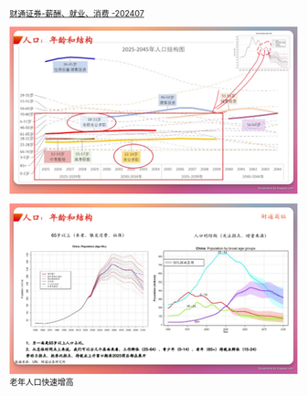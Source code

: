 [财通证券-薪酬、就业、消费 -202407](https://raw.githubusercontent.com/Lyman11/Lyman/main/upload/202408262232551.pdf)

![](https://raw.githubusercontent.com/Lyman11/Lyman/main/upload/202408281455307.png)

![](https://raw.githubusercontent.com/Lyman11/Lyman/main/upload/202408281457357.png)
老年人口快速增高

